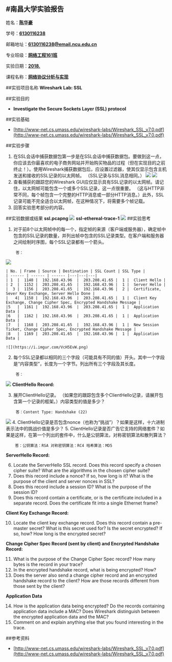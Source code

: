 #南昌大学实验报告
---



姓名：**<u>陈华豪</u>**
	
学号：**<u>6130116238</u>**

邮箱地址：**<u>6130116238@email.ncu.edu.cn</u>**

专业班级：**<u>网络工程161班</u>**

实验日期：**<u>2018.</u>**
    
课程名称：**<u>网络协议分析与实现</u>**
 
##实验项目名称
**Wireshark Lab: SSL**

##实验目的
- **Investigate the Secure Sockets Layer (SSL) protocol**

##实验基础
- [http://www-net.cs.umass.edu/wireshark-labs/Wireshark_SSL_v7.0.pdf](http://www-net.cs.umass.edu/wireshark-labs/Wireshark_SSL_v7.0.pdf)

##实验步骤
1. 在SSL会话中捕获数据包第一步是在SSL会话中捕获数据包。要做到这一点，你应该去你最喜欢的电子商务网站并开始购买物品的过程（但在实现目的之前终止！）。使用Wireshark捕获数据包后，应设置过滤器，使其仅显示包含主机发送和接收的SSL记录的以太网帧。 （SSL记录与SSL消息相同。） 
![](https://i.imgur.com/OrZu8oE.png)
![](https://i.imgur.com/zU9NG8n.png)
2. 查看捕获的跟踪您的Wireshark GUI应仅显示具有SSL记录的以太网帧。请记住，以太网帧可能包含一个或多个SSL记录，这一点很重要。 （这与HTTP非常不同，每个帧包含一个完整的HTTP消息或一部分HTTP消息。）此外，SSL记录可能不完全适合以太网帧，在这种情况下，将需要多个帧记载。
3. 回答实验思考部分的内容。

##实验数据或结果
**ssl.pcapng**
![](https://i.imgur.com/OrZu8oE.png)
**ssl-ethereal-trace-1**
![](https://i.imgur.com/244bPhm.png)
##实验思考
1. 对于前8个以太网帧中的每一个，指定帧的来源（客户端或服务器），确定帧中包含的SSL记录的数量，并列出帧中包含的SSL记录类型。在客户端和服务器之间绘制时序图，每个SSL记录都有一个箭头。

		答：
![](https://i.imgur.com/s95lMff.png)
	
	| No. | Frame | Source | Destination | SSL Count | SSL Type |
	| ------ | ------ | ------ |---|---|---|
	| 1  |  1148 |  192.168.43.96  |  203.208.41.65 |  1 |  Client Hello |
	| 2  |  1152 |  203.208.41.65  |  192.168.43.96 |  1 |  Server Hello |
	|  3 |  1156 |  203.208.41.65  |  192.168.43.96 |  2 |  Certificate, Sever Key Exchange, Server Hello Done |
	|   4|  1158 |  192.168.43.96  |  203.208.41.65 |  1 |  Client Key Exchange, Change Cipher Spec, Encrypted Handshake Message |
	|5   |  1161 |  192.168.43.96  |  203.208.41.65 |  1 |  Application Data |
	|6   |  1162 |  192.168.43.96  |  203.208.41.65 |  1 |  Application Data |
	|7   |  1168 |  203.208.41.65  |  192.168.43.96 |  1 |  New Session Ticket, Change Cipher Spec, Encrypted Handshake Message |
	|8   |  1169 |  203.208.41.65  |  192.168.43.96 |  1 |  Application Data |

	![](https://i.imgur.com/VcH5EvW.png)
2. 每个SSL记录都以相同的三个字段（可能具有不同的值）开头。其中一个字段是“内容类型”，长度为一个字节。列出所有三个字段及其长度。

		答：
![](https://i.imgur.com/4BEigmw.png)
**ClientHello Record:**

3. 展开ClientHello记录。 （如果您的跟踪包含多个ClientHello记录，请展开包含第一个记录的框架。）内容类型的值是多少？

		答：Content Type: Handshake (22)
![](https://i.imgur.com/L4LeBJd.png)
4. ClientHello记录是否包含nonce（也称为“挑战”）？如果是这样，十六进制表示法中的挑战价值是多少？
5. ClientHello记录是否广告它支持的网络套件？如果是这样，在第一个列出的套件中，什么是公钥算法，对称密钥算法和散列算法？

		答：公钥算法：RSA 对称密钥算法：RC4 哈希算法：MD5
**ServerHello Record:**

6. Locate the ServerHello SSL record. Does this record specify a chosen cipher
suite? What are the algorithms in the chosen cipher suite?
7. Does this record include a nonce? If so, how long is it? What is the purpose of the
client and server nonces in SSL?
8. Does this record include a session ID? What is the purpose of the session ID?
9. Does this record contain a certificate, or is the certificate included in a separate
record. Does the certificate fit into a single Ethernet frame?

**Client Key Exchange Record:**

10. Locate the client key exchange record. Does this record contain a pre-master
secret? What is this secret used for? Is the secret encrypted? If so, how? How long
is the encrypted secret?

**Change Cipher Spec Record (sent by client) and Encrypted Handshake Record:** 

11. What is the purpose of the Change Cipher Spec record? How many bytes is the
record in your trace?
12. In the encrypted handshake record, what is being encrypted? How?
13. Does the server also send a change cipher record and an encrypted handshake
record to the client? How are those records different from those sent by the client?

**Application Data**

14. How is the application data being encrypted? Do the records containing
application data include a MAC? Does Wireshark distinguish between the
encrypted application data and the MAC?
15. Comment on and explain anything else that you found interesting in the trace. 

##参考资料

- [http://www-net.cs.umass.edu/wireshark-labs/Wireshark_SSL_v7.0.pdf](http://www-net.cs.umass.edu/wireshark-labs/Wireshark_SSL_v7.0.pdf)